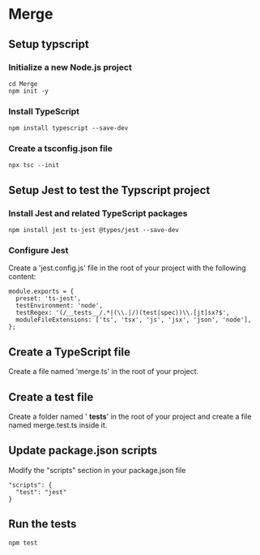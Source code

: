 # Merge

## Setup typscript

### Initialize a new Node.js project
```
cd Merge
npm init -y
```

###  Install TypeScript
```
npm install typescript --save-dev
```
### Create a tsconfig.json file
```
npx tsc --init
```
## Setup Jest to test the Typscript project

### Install Jest and related TypeScript packages
```
npm install jest ts-jest @types/jest --save-dev
```

### Configure Jest
Create a 'jest.config.js' file in the root of your project with the following content:

```
module.exports = {
  preset: 'ts-jest',
  testEnvironment: 'node',
  testRegex: '(/__tests__/.*|(\\.|/)(test|spec))\\.[jt]sx?$',
  moduleFileExtensions: ['ts', 'tsx', 'js', 'jsx', 'json', 'node'],
};
```

## Create a TypeScript file
Create a file named 'merge.ts' in the root of your project.

## Create a test file
Create a folder named ' __tests__' in the root of your project and create a file named merge.test.ts inside it.

## Update package.json scripts
Modify the "scripts" section in your package.json file
```
"scripts": {
  "test": "jest"
}
```

## Run the tests
```
npm test
```
